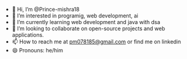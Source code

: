 - 👋 Hi, I’m @Prince-mishra18
- 👀 I’m interested in programig, web development, ai
- 🌱 I’m currently learning web development and java with dsa
- 💞️ I’m looking to collaborate on open-source projects and web applications.
- 📫 How to reach me at pm078185@gmail.com or find me on linkedin
- 😄 Pronouns: he/him
  

<!---
Prince-mishra18/Prince-mishra18 is a ✨ special ✨ repository because its `README.md` (this file) appears on your GitHub profile.
You can click the Preview link to take a look at your changes.
--->

